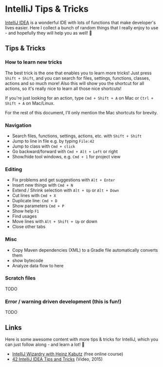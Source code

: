 # IntelliJ Tips & Tricks

[IntelliJ IDEA](https://www.jetbrains.com/idea/) is a wonderful IDE with lots of functions that make developer's lives easier. Here I collect a bunch of random things that I really enjoy to use - and hopefully they will help you as well! 🎉

## Tips & Tricks

### How to learn new tricks

The best trick is the one that enables you to learn more tricks! Just press `Shift + Shift`, and you can search for files, settings, functions, classes, actions and so much more! Also this will show you the shortcut for all actions, so it's really nice to learn all those nice shortcuts!

If you're just looking for an action, type `Cmd + Shift + A` on Mac or `Ctrl + Shift + A` on Mac/Linux.

For the rest of this document, I'll only mention the Mac shortcuts for brevity.

### Navigation

- Search files, functions, settings, actions, etc. with `Shift + Shift`
- Jump to line in file e.g. by typing `File:42`
- Jump to class with `Cmd + click`
- Go backward/forward with `Cmd + Alt + Left` or right
- Show/hide tool windows, e.g. `Cmd + 1` for project view

### Editing

- Fix problems and get suggestions with `Alt + Enter`
- Insert new things with `Cmd + N`
- Extend / Shrink selection with `Alt + Up` or `Alt + Down`
- Cut lines with `Cmd + X`
- Duplicate line: `Cmd + D`
- Show parameters `Cmd + P`
- Show help `F1`
- Find usages
- Move lines with `Alt + Shift + Up` or down
- Close other tabs

### Misc

- Copy Maven dependencies (XML) to a Gradle file automatically converts them
- show bytecode
- Analyze data flow to here

### Scratch files

TODO

### Error / warning driven development (this is fun!)

TODO

## Links

Here is some awesome content with more tips & tricks for IntelliJ, which you can just follow along - and learn a lot! 🌟

- [IntelliJ Wizardry with Heinz Kabutz](https://javaspecialists.teachable.com/p/intellij-wizardry) (free online course)
- [42 IntelliJ IDEA Tips and Tricks](https://www.youtube.com/watch?v=eq3KiAH4IBI) (Video, 2015)
